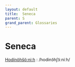 ```yaml
---
layout: default
title:  Seneca
parent: S
grand_parent: Glossaries
---
```


# Seneca


[Hodínöhšö:ni:h](https://en.wiktionary.org/wiki/?curid=7699953)
: /hodinɔ̃hʃɔ̃ːniːh/

